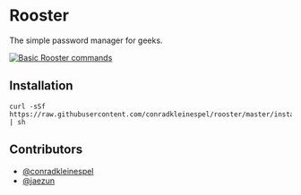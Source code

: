 # Rooster

The simple password manager for geeks.

[![Basic Rooster commands](http://conradk.com/rooster/images/rooster-cmd.png?1)](http://conradk.com/rooster/)

## Installation

```shell
curl -sSf https://raw.githubusercontent.com/conradkleinespel/rooster/master/install | sh
```

## Contributors

- [@conradkleinespel](https://github.com/conradkleinespel)
- [@jaezun](https://github.com/jaezun)
